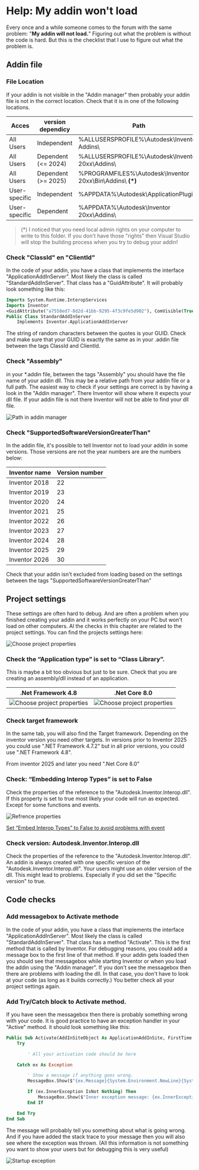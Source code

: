# Help: My addin won't load

Every once and a while someone comes to the forum with the same problem: "**My addin will not load.**" Figuring out what the problem is without the code is hard. But this is the checklist that I use to figure out what the problem is. 

## Addin file
### File Location
If your addin is not visible in the "Addin manager" then probably your addin file is not in the correct location. Check that it is in one of the following locations.


| Acces | version dependicy | Path | 
|---|---|---| 
| All Users | Independent | %ALLUSERSPROFILE%\Autodesk\Inventor Addins\ | 
| All Users | Dependent (<= 2024) | %ALLUSERSPROFILE%\Autodesk\Inventor 20xx\Addins\  | 
| All Users | Dependent (>= 2025) | %PROGRAMFILES%\Autodesk\Inventor 20xx\Bin\Addins\ **(*)** | 
| User-specific | Independent | %APPDATA%\Autodesk\ApplicationPlugins | 
| User-specific | Dependent | %APPDATA%\Autodesk\Inventor 20xx\Addins\ |

> (*) I noticed that you need local admin rights on your computer to write to this folder. If you don't have those "rights" then Visual Studio will stop the building process when you try to debug your addin!

### Check "ClassId" en "ClientId"
In the code of your addin, you have a class that implements the interface "ApplicationAddInServer". Most likely the class is called "StandardAddInServer". That class has a "GuidAttribute". It will probably look something like this:
```vb
Imports System.Runtime.InteropServices
Imports Inventor
<GuidAttribute("a7558ed7-8d2d-41bb-9295-4f3c9fe5d902"), ComVisible(True)>
Public Class StandardAddInServer
    Implements Inventor.ApplicationAddInServer
```
The string of random characters between the quotes is your GUID. Check and make sure that your GUID is exactly the same as in your .addin file between the tags ClassId and ClientId. 

### Check "Assembly"
in your *.addin file, between the tags "Assembly" you should have the file name of your addin dll. This may be a relative path from your addin file or a full path. The easiest way to check if your settings are correct is by having a look in the "Addin manager". There Inventor will show where it expects your dll file. If your addin file is not there Inventor will not be able to find your dll file.

![Path in addin manager](./images/PathInAddinManager.png)

### Check "SupportedSoftwareVersionGreaterThan"
In the addin file, it's possible to tell Inventor not to load your addin in some versions. Those versions are not the year numbers are are the numbers below:

| Inventor name | Version number |
|---|---|
| Inventor 2018 | 22 |
| Inventor 2019 | 23 |
| Inventor 2020 | 24 |
| Inventor 2021 | 25 |
| Inventor 2022 | 26 |
| Inventor 2023 | 27 |
| Inventor 2024 | 28 |
| Inventor 2025 | 29 |
| Inventor 2026 | 30 |

Check that your addin isn't excluded from loading based on the settings between the tags "SupportedSoftwareVersionGreaterThan"

## Project settings
These settings are often hard to debug. And are often a problem when you finished creating your addin and it works perfectly on your PC but won't load on other computers. Al the checks in this chapter are related to the project settings. You can find the projects settings here:

![Choose project properties](./images/ChooseProjectProperties.png)

### Check the “Application type” is set to “Class Library”.

This is maybe a bit too obvious but just to be sure. Check that you are creating an assembly/dll instead of an application.

| .Net Framework 4.8 | .Net Core 8.0 | 
|---|---|
| ![Choose project properties](./images/AppSettingsLibrarie48.png) | ![Choose project properties](./images/AppSettingsLibrarieCore.png) |

### Check target framework
In the same tab, you will also find the Target framework. Depending on the inventor version you need other targets.
In versions prior to Inventor 2025 you could use ".NET Framework 4.7.2" but in all prior versions, you could use ".NET Framework 4.8". 

From inventor 2025 and later you need ".Net Core 8.0"

### Check: “Embedding Interop Types” is set to False
Check the properties of the reference to the "Autodesk.Inventor.Interop.dll". If this property is set to true most likely your code will run as expected. Except for some functions and events.

![Refrence properties](./images/RefrenceProperties.png)

[Set “Embed Interop Types” to False to avoid problems with event](https://modthemachine.typepad.com/my_weblog/2012/07/set-embed-interop-types-to-false-to-avoid-problems-with-events.html)  

### Check version: Autodesk.Inventor.Interop.dll
Check the properties of the reference to the "Autodesk.Inventor.Interop.dll". An addin is always created with one specific version of the "Autodesk.Inventor.Interop.dll". Your users might use an older version of the dll. This might lead to problems. Especially if you did set the "Specific version" to true.

## Code checks
### Add messagebox to Activate methode
In the code of your addin, you have a class that implements the interface "ApplicationAddInServer". Most likely the class is called "StandardAddInServer". That class has a method "Activate". This is the first method that is called by Inventor. For debugging reasons, you could add a message box to the first line of that method. If your addin gets loaded then you should see that messagebox while starting Inventor or when you load the addin using the "Addin manager". If you don't see the messagebox then there are problems with loading the dll. In that case, you don't have to look at your code (as long as it builds correctly.) You better check all your project settings again.

### Add Try/Catch block to Activate method.
If you have seen the messagebox then there is probably something wrong with your code. It is good practice to have an exception handler in your "Active" method. it should look something like this:

```vb
Public Sub Activate(AddInSiteObject As ApplicationAddInSite, FirstTime As Boolean) Implements ApplicationAddInServer.Activate
    Try

        ' All your activation code should be here

    Catch ex As Exception

        ' Show a message if anything goes wrong.
        MessageBox.Show($"{ex.Message}{System.Environment.NewLine}{System.Environment.NewLine} {ex.StackTrace}")

        If (ex.InnerException IsNot Nothing) Then
            MessageBox.Show($"Inner exception message: {ex.InnerException.Message}")
        End If

    End Try
End Sub
```

The message will probably tell you something about what is going wrong. And if you have added the stack trace to your message then you will also see where the exception was thrown. (All this information is not something you want to show your users but for debugging this is very useful)

![Startup exception](./images/StartupException.png) 

